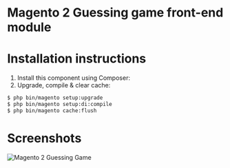 # Magento 2 Guessing game front-end module

Installation instructions
=============

1. Install this component using Composer:
2. Upgrade, compile & clear cache:
```bash
$ php bin/magento setup:upgrade
$ php bin/magento setup:di:compile
$ php bin/magento cache:flush
```

Screenshots
=============
![Magento 2 Guessing Game](https://user-images.githubusercontent.com/24508629/170829489-9da12f71-06a1-4a59-85cb-e80a7ef2ff6a.PNG)
